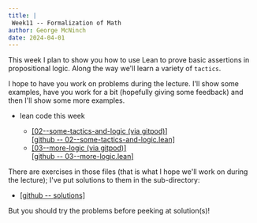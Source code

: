 ```yaml
---
title: |
 Week11 -- Formalization of Math
author: George McNinch  
date: 2024-04-01
---
```


This week I plan to show you how to use Lean to prove basic assertions
in propositional logic. Along the way we'll learn a variety of `tactics`.

I hope to have you work on problems during the lecture. I'll show some
examples, have you work for a bit (hopefully giving some feedback) and
then I'll show some more examples.

- lean code this week

  - [[02--some-tactics-and-logic (via gitpod)]](https://gitpod.io/#https://github.com/gmcninch-tufts/math190formalize/)  
    [[github -- 02--some-tactics-and-logic.lean]](https://github.com/gmcninch-tufts/math190formalize/tree/main/Math190formalize/02--some-tactics-and-logic.lean)
  - [[03--more-logic (via gitpod)]](https://gitpod.io/#https://github.com/gmcninch-tufts/math190formalize/)   
    [[github -- 03--more-logic.lean]](https://github.com/gmcninch-tufts/math190formalize/tree/main/Math190formalize/03--more-logic.lean)

There are exercises in those files (that is what I hope we'll work on
during the lecture); I've put solutions to them in the sub-directory:

  - [[github -- solutions]](https://github.com/gmcninch-tufts/math190formalize/tree/main/Math190formalize/solutions/)
  
But you should try the problems before peeking at solution(s)!
